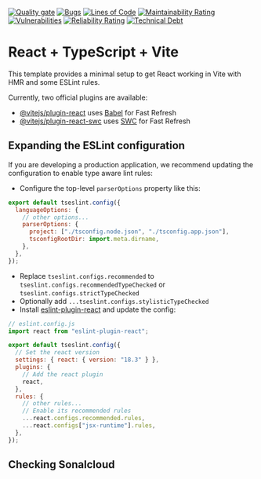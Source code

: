 [![Quality gate](https://sonarcloud.io/api/project_badges/quality_gate?project=JonathanGian_TS_Group_App)](https://sonarcloud.io/summary/new_code?id=JonathanGian_TS_Group_App)
[![Bugs](https://sonarcloud.io/api/project_badges/measure?project=JonathanGian_TS_Group_App&metric=bugs)](https://sonarcloud.io/summary/new_code?id=JonathanGian_TS_Group_App)
[![Lines of Code](https://sonarcloud.io/api/project_badges/measure?project=JonathanGian_TS_Group_App&metric=ncloc)](https://sonarcloud.io/summary/new_code?id=JonathanGian_TS_Group_App)
[![Maintainability Rating](https://sonarcloud.io/api/project_badges/measure?project=JonathanGian_TS_Group_App&metric=sqale_rating)](https://sonarcloud.io/summary/new_code?id=JonathanGian_TS_Group_App)
[![Vulnerabilities](https://sonarcloud.io/api/project_badges/measure?project=JonathanGian_TS_Group_App&metric=vulnerabilities)](https://sonarcloud.io/summary/new_code?id=JonathanGian_TS_Group_App)
[![Reliability Rating](https://sonarcloud.io/api/project_badges/measure?project=JonathanGian_TS_Group_App&metric=reliability_rating)](https://sonarcloud.io/summary/new_code?id=JonathanGian_TS_Group_App)
[![Technical Debt](https://sonarcloud.io/api/project_badges/measure?project=JonathanGian_TS_Group_App&metric=sqale_index)](https://sonarcloud.io/summary/new_code?id=JonathanGian_TS_Group_App)

# React + TypeScript + Vite

This template provides a minimal setup to get React working in Vite with HMR and some ESLint rules.

Currently, two official plugins are available:

- [@vitejs/plugin-react](https://github.com/vitejs/vite-plugin-react/blob/main/packages/plugin-react/README.md) uses [Babel](https://babeljs.io/) for Fast Refresh
- [@vitejs/plugin-react-swc](https://github.com/vitejs/vite-plugin-react-swc) uses [SWC](https://swc.rs/) for Fast Refresh

## Expanding the ESLint configuration

If you are developing a production application, we recommend updating the configuration to enable type aware lint rules:

- Configure the top-level `parserOptions` property like this:

```js
export default tseslint.config({
  languageOptions: {
    // other options...
    parserOptions: {
      project: ["./tsconfig.node.json", "./tsconfig.app.json"],
      tsconfigRootDir: import.meta.dirname,
    },
  },
});
```

- Replace `tseslint.configs.recommended` to `tseslint.configs.recommendedTypeChecked` or `tseslint.configs.strictTypeChecked`
- Optionally add `...tseslint.configs.stylisticTypeChecked`
- Install [eslint-plugin-react](https://github.com/jsx-eslint/eslint-plugin-react) and update the config:

```js
// eslint.config.js
import react from "eslint-plugin-react";

export default tseslint.config({
  // Set the react version
  settings: { react: { version: "18.3" } },
  plugins: {
    // Add the react plugin
    react,
  },
  rules: {
    // other rules...
    // Enable its recommended rules
    ...react.configs.recommended.rules,
    ...react.configs["jsx-runtime"].rules,
  },
});
```

## Checking Sonalcloud
